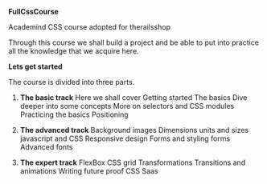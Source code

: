 **FullCssCourse**

Academind CSS course adopted for therailsshop

Through this course we shall build a project and be able to put into practice all the knowledge that we acquire here.

**Lets get started**

The course is divided into three parts.

1. **The basic track**
      Here we shall cover
      Getting started
      The basics
      Dive deeper into some concepts
      More on selectors and CSS modules
      Practicing the basics
      Positioning
2. **The advanced track**
      Background images
      Dimensions units and sizes
      javascript and CSS
      Responsive design
      Forms and styling forms
      Advanced fonts

3. **The expert track**
      FlexBox
      CSS grid
      Transformations
      Transitions and animations
      Writing future proof CSS
      Saas



